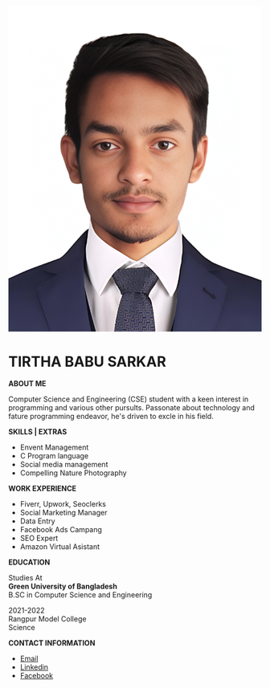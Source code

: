  ![Tirtha](images/babu.png)



#  TIRTHA BABU SARKAR
**ABOUT ME**

Computer Science and Engineering (CSE) student with a keen interest in programming and various other pursults. Passonate about technology and fature programming endeavor, he's driven to excle in his field.

**SKILLS | EXTRAS**

- Envent Management
- C Program language
- Social media management
- Compelling Nature Photography


**WORK EXPERIENCE**

- Fiverr, Upwork, Seoclerks
- Social Marketing Manager
- Data Entry
- Facebook Ads Campang
- SEO Expert
- Amazon Virtual Asistant

**EDUCATION**

Studies At\
**Green University of Bangladesh**\
B.SC in Computer Science and Engineering

2021-2022\
Rangpur Model College\
Science

**CONTACT INFORMATION**

- [Email](tirthababusarkar@gmail.com)
- [Linkedin](https://www.linkedin.com/in/tirtha-babu-sarkar-b3ba58316/)
- [Facebook](https://www.facebook.com/thirtho.sarkar.5)












